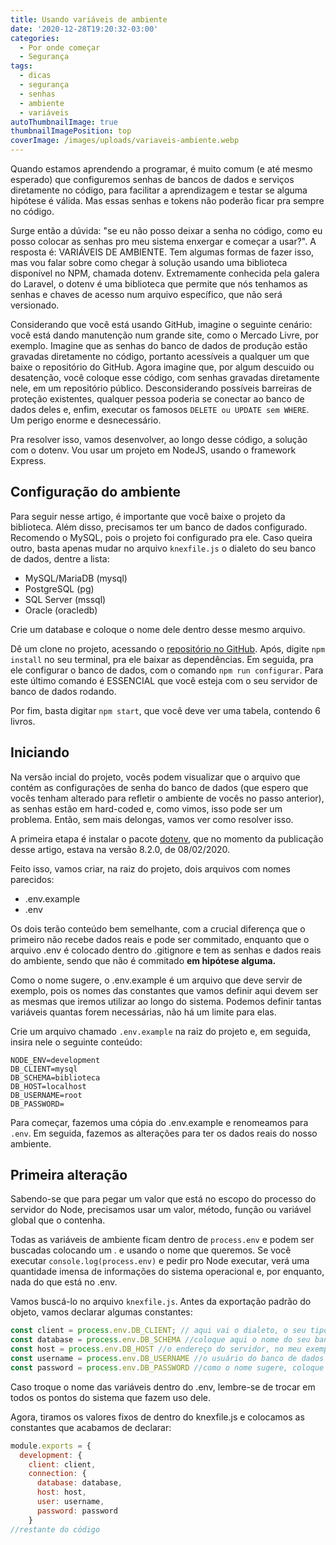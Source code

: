 ```yaml
---
title: Usando variáveis de ambiente
date: '2020-12-28T19:20:32-03:00'
categories:
  - Por onde começar
  - Segurança
tags:
  - dicas
  - segurança
  - senhas
  - ambiente
  - variáveis
autoThumbnailImage: true
thumbnailImagePosition: top
coverImage: /images/uploads/variaveis-ambiente.webp
---
```

Quando estamos aprendendo a programar, é muito comum (e até mesmo esperado) que configuremos senhas de bancos de dados e serviços diretamente no código, para facilitar a aprendizagem e testar se alguma hipótese é válida. Mas essas senhas e tokens não poderão ficar pra sempre no código.

Surge então a dúvida: "se eu não posso deixar a senha no código, como eu posso colocar as senhas pro meu sistema enxergar e começar a usar?". A resposta é: VARIÁVEIS DE AMBIENTE. Tem algumas formas de fazer isso, mas vou falar sobre como chegar à solução usando uma biblioteca disponível no NPM, chamada dotenv. Extremamente conhecida pela galera do Laravel, o dotenv é uma biblioteca que permite que nós tenhamos as senhas e chaves de acesso num arquivo específico, que não será versionado.

Considerando que você está usando GitHub, imagine o seguinte cenário: você está dando manutenção num grande site, como o Mercado Livre, por exemplo. Imagine que as senhas do banco de dados de produção estão gravadas diretamente no código, portanto acessíveis a qualquer um que baixe o repositório do GitHub. Agora imagine que, por algum descuido ou desatenção, você coloque esse código, com senhas gravadas diretamente nele, em um repositório público. Desconsiderando possíveis barreiras de proteção existentes, qualquer pessoa poderia se conectar ao banco de dados deles e, enfim, executar os famosos `DELETE ou UPDATE sem WHERE`. Um perigo enorme e desnecessário.

Pra resolver isso, vamos desenvolver, ao longo desse código, a solução com o dotenv. Vou usar um projeto em NodeJS, usando o framework Express.

## Configuração do ambiente

Para seguir nesse artigo, é importante que você baixe o projeto da biblioteca. Além disso, precisamos ter um banco de dados configurado. Recomendo o MySQL, pois o projeto foi configurado pra ele. Caso queira outro, basta apenas mudar no arquivo `knexfile.js` o dialeto do seu banco de dados, dentre a lista:

* MySQL/MariaDB (mysql)
* PostgreSQL (pg)
* SQL Server (mssql)
* Oracle (oracledb)

Crie um database e coloque o nome dele dentro desse mesmo arquivo.

Dê um clone no projeto, acessando o [repositório no GitHub](https://github.com/carvalholeo/biblioteca). Após, digite `npm install` no seu terminal, pra ele baixar as dependências. Em seguida, pra ele configurar o banco de dados, com o comando `npm run configurar`. Para este último comando é ESSENCIAL que você esteja com o seu servidor de banco de dados rodando.

Por fim, basta digitar `npm start`, que você deve ver uma tabela, contendo 6 livros.

## Iniciando

Na versão incial do projeto, vocês podem visualizar que o arquivo que contém as configurações de senha do banco de dados (que espero que vocês tenham alterado para refletir o ambiente de vocês no passo anterior), as senhas estão em hard-coded e, como vimos, isso pode ser um problema. Então, sem mais delongas, vamos ver como resolver isso.

A primeira etapa é instalar o pacote [dotenv](https://www.npmjs.com/package/dotenv), que no momento da publicação desse artigo, estava na versão 8.2.0, de 08/02/2020.

Feito isso, vamos criar, na raiz do projeto, dois arquivos com nomes parecidos:

* .env.example
* .env

Os dois terão conteúdo bem semelhante, com a crucial diferença que o primeiro não recebe dados reais e pode ser commitado, enquanto que o arquivo .env é colocado dentro do .gitignore e tem as senhas e dados reais do ambiente, sendo que não é commitado **em hipótese alguma.**

Como o nome sugere, o .env.example é um arquivo que deve servir de exemplo, pois os nomes das constantes que vamos definir aqui devem ser as mesmas que iremos utilizar ao longo do sistema. Podemos definir tantas variáveis quantas forem necessárias, não há um limite para elas.

Crie um arquivo chamado `.env.example` na raiz do projeto e, em seguida, insira nele o seguinte conteúdo:

```
NODE_ENV=development
DB_CLIENT=mysql
DB_SCHEMA=biblioteca
DB_HOST=localhost
DB_USERNAME=root
DB_PASSWORD=
```

Para começar, fazemos uma cópia do .env.example e renomeamos para `.env`. Em seguida, fazemos as alterações para ter os dados reais do nosso ambiente.

## Primeira alteração

Sabendo-se que para pegar um valor que está no escopo do processo do servidor do Node, precisamos usar um valor, método, função ou variável global que o contenha.

Todas as variáveis de ambiente ficam dentro de `process.env` e podem ser buscadas colocando um . e usando o nome que queremos. Se você executar `console.log(process.env)` e pedir pro Node executar, verá uma quantidade imensa de informações do sistema operacional e, por enquanto, nada do que está no .env.

Vamos buscá-lo no arquivo `knexfile.js`. Antes da exportação padrão do objeto, vamos declarar algumas constantes:

```javascript
const client = process.env.DB_CLIENT; // aqui vai o dialeto, o seu tipo de banco de dados
const database = process.env.DB_SCHEMA //coloque aqui o nome do seu banco de dados
const host = process.env.DB_HOST //o endereço do servidor, no meu exemplo, é localhost
const username = process.env.DB_USERNAME //o usuário do banco de dados
const password = process.env.DB_PASSWORD //como o nome sugere, coloque a senha do usuário do banco de dados
```

Caso troque o nome das variáveis dentro do .env, lembre-se de trocar em todos os pontos do sistema que fazem uso dele.

Agora, tiramos os valores fixos de dentro do knexfile.js e colocamos as constantes que acabamos de declarar:

```javascript
module.exports = {
  development: {
    client: client,
    connection: {
      database: database,
      host: host,
      user: username,
      password: password
    }
//restante do código
```

